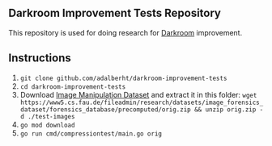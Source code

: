 ## Darkroom Improvement Tests Repository
This repository is used for doing research for [Darkroom](https://github.com/gojek/darkroom)
improvement.

## Instructions
1. `git clone github.com/adalberht/darkroom-improvement-tests`
2. `cd darkroom-improvement-tests`
3. Download [Image Manipulation Dataset](https://www5.cs.fau.de/research/data/image-manipulation/) and extract it in this folder: 
`
wget https://www5.cs.fau.de/fileadmin/research/datasets/image_forensics_dataset/forensics_database/precomputed/orig.zip &&
unzip orig.zip -d ./test-images
`
4. `go mod download`
5. `go run cmd/compressiontest/main.go orig`
